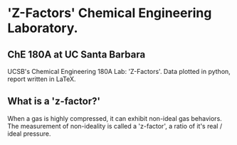 # 'Z-Factors' Chemical Engineering Laboratory. 
## ChE 180A at UC Santa Barbara
UCSB's Chemical Engineering 180A Lab: 'Z-Factors'. Data plotted in python, report written in LaTeX. 

## What is a 'z-factor?'
When a gas is highly compressed, it can exhibit non-ideal gas behaviors. The measurement of non-ideality is called a 'z-factor', a ratio of it's real / ideal pressure. 
